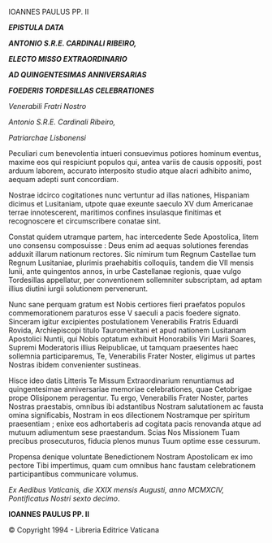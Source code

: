 IOANNES PAULUS PP. II

***EPISTULA DATA***

***ANTONIO S.R.E. CARDINALI RIBEIRO,***

***ELECTO MISSO EXTRAORDINARIO***

***AD QUINGENTESIMAS ANNIVERSARIAS***

***FOEDERIS TORDESILLAS CELEBRATIONES***

*Venerabili Fratri Nostro*

*Antonio S.R.E. Cardinali Ribeiro,*

*Patriarchae Lisbonensi*

Peculiari cum benevolentia intueri consuevimus potiores hominum eventus, maxime eos qui respiciunt populos qui, antea variis de causis oppositi, post arduum laborem, accurato interposito studio atque alacri adhibito animo, aequam adepti sunt concordiam.

Nostrae idcirco cogitationes nunc vertuntur ad illas nationes, Hispaniam dicimus et Lusitaniam, utpote quae exeunte saeculo XV dum Americanae terrae innotescerent, maritimos confines insulasque finitimas et recognoscere et circumscribere conatae sint.

Constat quidem utramque partem, hac intercedente Sede Apostolica, litem uno consensu composuisse : Deus enim ad aequas solutiones ferendas adduxit illarum nationum rectores. Sic nimirum tum Regnum Castellae tum Regnum Lusitaniae, plurimis praehabitis colloquiis, tandem die VII mensis Iunii, ante quingentos annos, in urbe Castellanae regionis, quae vulgo Tordesillas appellatur, per conventionem sollemniter subscriptam, ad aptam illius diutini iurgii solutionem pervenerunt.

Nunc sane perquam gratum est Nobis certiores fieri praefatos populos commemorationem paraturos esse V saeculi a pacis foedere signato. Sinceram igitur excipientes postulationem Venerabilis Fratris Eduardi Rovida, Archiepiscopi titulo Tauromenitani et apud nationem Lusitanam Apostolici Nuntii, qui Nobis optatum exhibuit Honorabilis Viri Marii Soares, Supremi Moderatoris illius Reipublicae, ut tamquam praesentes haec sollemnia participaremus, Te, Venerabilis Frater Noster, eligimus ut partes Nostras ibidem convenienter sustineas.

Hisce ideo datis Litteris Te Missum Extraordinarium renuntiamus ad quingentesimae anniversariae memoriae celebrationes, quae Cetobrigae prope Olisiponem peragentur. Tu ergo, Venerabilis Frater Noster, partes Nostras praestabis, omnibus ibi adstantibus Nostram salutationem ac fausta omina significabis, Nostram in eos dilectionem Nostramque per spiritum praesentiam ; enixe eos adhortaberis ad cogitata pacis renovanda atque ad mutuum adiumentum sese praestandum. Scias Nos Missionem Tuam precibus prosecuturos, fiducia plenos munus Tuum optime esse cessurum.

Propensa denique voluntate Benedictionem Nostram Apostolicam ex imo pectore Tibi impertimus, quam cum omnibus hanc faustam celebrationem participantibus communicare volumus.

*Ex Aedibus Vaticanis, die XXIX mensis Augusti, anno MCMXCIV, Pontificatus Nostri sexto decimo*.

**IOANNES PAULUS PP. II**

© Copyright 1994 - Libreria Editrice Vaticana